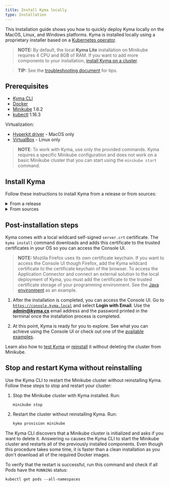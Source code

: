 ```yaml
---
title: Install Kyma locally
type: Installation
---
```


This Installation guide shows you how to quickly deploy Kyma locally on the MacOS, Linux, and Windows platforms. Kyma is installed locally using a proprietary installer based on a [Kubernetes operator](https://coreos.com/operators/).

>**NOTE:** By default, the local **Kyma Lite** installation on Minikube requires 4 CPU and 8GB of RAM. If you want to add more components to your installation, [install Kyma on a cluster](/root/kyma/#installation-install-kyma-on-a-cluster).

>**TIP:** See the [troubleshooting document](#troubleshooting-overview) for tips.

## Prerequisites

- [Kyma CLI](https://github.com/kyma-project/cli)
- [Docker](https://www.docker.com/get-started)
- [Minikube](https://github.com/kubernetes/minikube) 1.6.2
- [kubectl](https://kubernetes.io/docs/tasks/tools/install-kubectl/) 1.16.3

Virtualization:

- [Hyperkit driver](https://minikube.sigs.k8s.io/docs/reference/drivers/hyperkit/) - MacOS only
- [VirtualBox](https://www.virtualbox.org/) - Linux only

> **NOTE**: To work with Kyma, use only the provided commands. Kyma requires a specific Minikube configuration and does not work on a basic Minikube cluster that you can start using the `minikube start` command.

## Install Kyma

Follow these instructions to install Kyma from a release or from sources:

<div tabs name="install-kyma" group="install-kyma-locally">
  <details>
  <summary label="from-a-release">
  From a release
  </summary>

  1. Provision a Kubernetes cluster on Minikube. Run:

     ```bash
     kyma provision minikube
     ```
     >**NOTE:** The `provision` command uses the default Minikube VM driver installed for your operating system. For a list of supported VM drivers see [this document](https://kubernetes.io/docs/setup/minikube/#quickstart).

  2. Install the latest Kyma release on Minikube:
     ```bash
     kyma install
     ```
     >**NOTE:** If you want to install a specific release version, go to the [GitHub releases page](https://github.com/kyma-project/kyma/releases) to find out more about available releases. Use the release version as a parameter when calling `kyma install --source {KYMA_RELEASE}`.

  </details>
  <details>
  <summary label="from-sources">
  From sources
  </summary>

  1. Open a terminal window and navigate to a space in which you want to store local Kyma sources.

  2. Clone the `Kyma` repository using HTTPS. Run:

     ```bash
     git clone https://github.com/kyma-project/kyma.git
     ```
  3. Provision a Kubernetes cluster on Minikube. Run:
     ```bash
     kyma provision minikube
     ```
     >**NOTE:** The `provision` command uses default Minikube VM driver installed for your OS. For a list of supported VM drivers see [this document](http://github.com/kyma-project/cli).

  4. Install Kyma from sources. Run:

     ```bash
     kyma install --source local
     ```
     >**NOTE:** By default, the installation uses sources located under your [GOPATH](https://github.com/golang/go/wiki/GOPATH). If you want to use a specific source folder, use it as a parameter when calling `kyma install --source local --src-path {YOUR_KYMA_SOURCE_PATH}`.

   </details>
</div>

## Post-installation steps

Kyma comes with a local wildcard self-signed `server.crt` certificate. The `kyma install` command downloads and adds this certificate to the trusted certificates in your OS so you can access the Console UI.

>**NOTE:** Mozilla Firefox uses its own certificate keychain. If you want to access the Console UI though Firefox, add the Kyma wildcard certificate to the certificate keychain of the browser. To access the Application Connector and connect an external solution to the local deployment of Kyma, you must add the certificate to the trusted certificate storage of your programming environment. See the [Java environment](/components/application-connector#details-access-the-application-connector-on-a-local-kyma-deployment) as an example.

1. After the installation is completed, you can access the Console UI. Go to [`https://console.kyma.local`](https://console.kyma.local) and select **Login with Email**. Use the **admin@kyma.cx** email address and the password printed in the terminal once the installation process is completed.

2. At this point, Kyma is ready for you to explore. See what you can achieve using the Console UI or check out one of the [available examples](https://github.com/kyma-project/examples).

Learn also how to [test Kyma](#details-testing-kyma) or [reinstall](#installation-reinstall-kyma) it without deleting the cluster from Minikube.

## Stop and restart Kyma without reinstalling

Use the Kyma CLI to restart the Minikube cluster without reinstalling Kyma. Follow these steps to stop and restart your cluster:

1. Stop the Minikube cluster with Kyma installed. Run:
   ```
   minikube stop
   ```
2. Restart the cluster without reinstalling Kyma. Run:
   ```bash
   kyma provision minikube
   ```

The Kyma CLI discovers that a Minikube cluster is initialized and asks if you want to delete it. Answering `no` causes the Kyma CLI to start the Minikube cluster and restarts all of the previously installed components. Even though this procedure takes some time, it is faster than a clean installation as you don't download all of the required Docker images.

To verify that the restart is successful, run this command and check if all Pods have the `RUNNING` status:

```
kubectl get pods --all-namespaces
```
